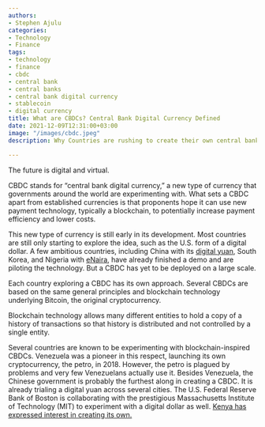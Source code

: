 ```yaml
---
authors:
- Stephen Ajulu
categories:
- Technology
- Finance
tags:
- technology
- finance
- cbdc
- central bank
- central banks
- central bank digital currency
- stablecoin
- digital currency
title: What are CBDCs? Central Bank Digital Currency Defined
date: 2021-12-09T12:31:00+03:00
image: "/images/cbdc.jpeg"
description: Why Countries are rushing to create their own central bank digital currency.

---
```

The future is digital and virtual.

CBDC stands for “central bank digital currency,” a new type of currency that governments around the world are experimenting with. What sets a CBDC apart from established currencies is that proponents hope it can use new payment technology, typically a blockchain, to potentially increase payment efficiency and lower costs.

This new type of currency is still early in its development. Most countries are still only starting to explore the idea, such as the U.S. form of a digital dollar. A few ambitious countries, including China with its [digital yuan](https://www.reuters.com/technology/95-billion-spent-using-chinese-central-banks-digital-currency-official-2021-11-03/), South Korea, and Nigeria with [eNaira](https://enaira.gov.ng/), have already finished a demo and are piloting the technology. But a CBDC has yet to be deployed on a large scale.

Each country exploring a CBDC has its own approach. Several CBDCs are based on the same general principles and blockchain technology underlying Bitcoin, the original cryptocurrency.

Blockchain technology allows many different entities to hold a copy of a history of transactions so that history is distributed and not controlled by a single entity.

Several countries are known to be experimenting with blockchain-inspired CBDCs. Venezuela was a pioneer in this respect, launching its own cryptocurrency, the petro, in 2018. However, the petro is plagued by problems and very few Venezuelans actually use it. Besides Venezuela, the Chinese government is probably the furthest along in creating a CBDC. It is already trialing a digital yuan across several cities. The U.S. Federal Reserve Bank of Boston is collaborating with the prestigious Massachusetts Institute of Technology (MIT) to experiment with a digital dollar as well. [Kenya has expressed interest in creating its own.](https://kenyanwallstreet.com/kenya-explores-central-bank-digital-currency-for-cross-border-payments/)
